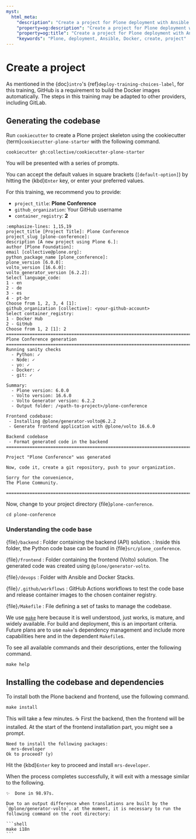 ```yaml
---
myst:
  html_meta:
    "description": "Create a project for Plone deployment with Ansible and Docker"
    "property=og:description": "Create a project for Plone deployment with Ansible and Docker"
    "property=og:title": "Create a project for Plone deployment with Ansible and Docker"
    "keywords": "Plone, deployment, Ansible, Docker, create, project"
---
```


# Create a project

As mentioned in the {doc}`intro`'s {ref}`deploy-training-choices-label`, for this training, GitHub is a requirement to build the Docker images automatically.
The steps in this training may be adapted to other providers, including GitLab.

## Generating the codebase

Run `cookiecutter` to create a Plone project skeleton using the cookiecutter {term}`cookiecutter-plone-starter` with the following command.

```{code-block} shell
cookiecutter gh:collective/cookiecutter-plone-starter
```

You will be presented with a series of prompts.

You can accept the default values in square brackets (`[default-option]`) by hitting the {kbd}`Enter` key, or enter your preferred values.

For this training, we recommend you to provide:

- `project_title`: **Plone Conference**
- `github_organization`: Your GitHub username
- `container_registry`: **2**

```{code-block} console
:emphasize-lines: 1,15,19
project_title [Project Title]: Plone Conference
project_slug [plone-conference]:
description [A new project using Plone 6.]:
author [Plone Foundation]:
email [collective@plone.org]:
python_package_name [plone_conference]:
plone_version [6.0.0]:
volto_version [16.6.0]:
volto_generator_version [6.2.2]: 
Select language_code:
1 - en
2 - de
3 - es
4 - pt-br
Choose from 1, 2, 3, 4 [1]:
github_organization [collective]: <your-github-account>
Select container_registry:
1 - Docker Hub
2 - GitHub
Choose from 1, 2 [1]: 2
================================================================================
Plone Conference generation
================================================================================
Running sanity checks
  - Python: ✓
  - Node: ✓
  - yo: ✓
  - Docker: ✓
  - git: ✓

Summary:
  - Plone version: 6.0.0
  - Volto version: 16.6.0
  - Volto Generator version: 6.2.2
  - Output folder: /<path-to-project>/plone-conference

Frontend codebase:
 - Installing @plone/generator-volto@6.2.2
 - Generate frontend application with @plone/volto 16.6.0

Backend codebase
 - Format generated code in the backend
================================================================================

Project "Plone Conference" was generated

Now, code it, create a git repository, push to your organization.

Sorry for the convenience,
The Plone Community.

================================================================================
```

Now, change to your project directory {file}`plone-conference`.

```{code-base} shell
cd plone-conference
```

### Understanding the code base

{file}`/backend`
: Folder containing the backend (API) solution.
: Inside this folder, the Python code base can be found in {file}`src/plone_conference`.

{file}`/frontend`
: Folder containing the frontend (Volto) solution. The generated code was created using `@plone/generator-volto`.

{file}`/devops`
: Folder with Ansible and Docker Stacks.

{file}`/.github/workflows`
: GitHub Actions workflows to test the code base and release container images to the chosen container registry.

{file}`/Makefile`
: File defining a set of tasks to manage the codebase.

We use [`make`](https://www.gnu.org/software/make/) here because it is well understood, just works, is mature, and widely available.
For build and deployment, this is an important criteria.
Future plans are to use `make`'s dependency management and include more capabilities here and in the dependent `Makefile`s.

To see all available commands and their descriptions, enter the following command.

```shell
make help
```

## Installing the codebase and dependencies

To install both the Plone backend and frontend, use the following command.

```{code-block} shell
make install
```

This will take a few minutes.
☕️
First the backend, then the frontend will be installed.
At the start of the frontend installation part, you might see a prompt.

```console
Need to install the following packages:
  mrs-developer
Ok to proceed? (y)
```

Hit the {kbd}`Enter` key to proceed and install `mrs-developer`.

When the process completes successfully, it will exit with a message similar to the following.

```console
✨  Done in 98.97s.
```

````{note}
Due to an output difference when translations are built by the `@plone/generator-volto`, at the moment, it is necessary to run the following command on the root directory:

```shell
make i18n
```
````
